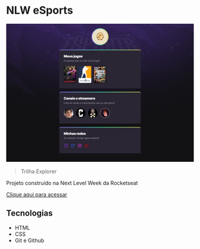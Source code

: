 # NLW eSports

![preview](./.github/preview.png)

>Trilha Explorer

Projeto construido na Next Level Week da Rocketseat

[Clique aqui para acessar](https://jp-beltran.github.io/nlw/)

## Tecnologias
- HTML
- CSS
- Git e Github
